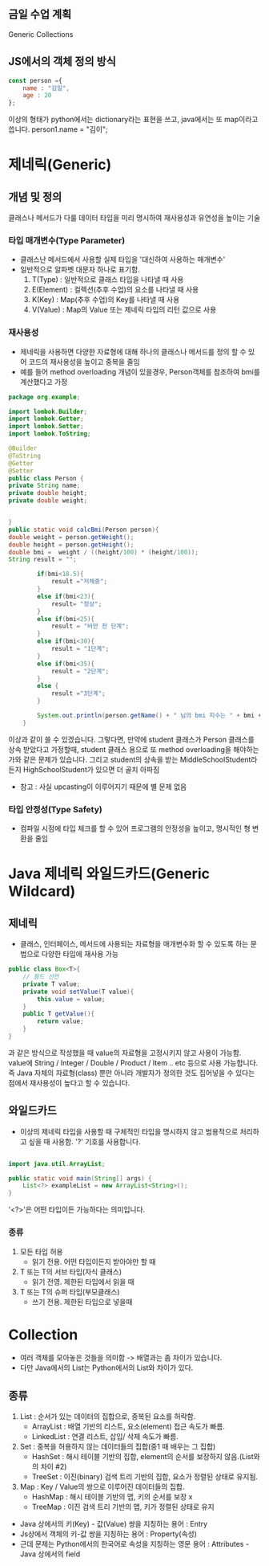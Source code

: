 ## 금일 수업 계획
Generic
Collections

## JS에서의 객체 정의 방식
``` jsx
const person ={
    name : "김일",
    age : 20
};

```
이상의 형태가 python에서는 dictionary라는 표현을 쓰고, java에서는 또 map이라고 씁니다.
person1.name = "김이";


# 제네릭(Generic)
## 개념 및 정의
클래스나 메서드가 다룰 데이터 타입을 미리 명시하여 재사용성과 유연성을 높이는 기술

### 타입 매개변수(Type Parameter)
- 클래스난 메서드에서 사용할 실제 타입을 '대신하여 사용하는 매개변수'
- 일반적으로 알파벳 대문자 하나로 표기함.
  1. T(Type) : 일반적으로 클래스 타입을 나타낼 때 사용
  2. E(Element) : 컬렉션(추후 수업)의 요소를 나타낼 때 사용
  3. K(Key) : Map(추후 수업)의 Key를 나타낼 때 사용
  4. V(Value) : Map의 Value 또는 제네릭 타입의 리턴 값으로 사용

### 재사용성
- 제네릭을 사용하면 다양한 자료형에 대해 하나의 클래스나 메서드를 정의 할 수 있어 코드의 재사용성을 높이고 중복을 줄임
-  예를 들어 method overloading 개념이 있을경우, Person객체를 참조하여 bmi를 계산했다고 가정



```java
package org.example;

import lombok.Builder;
import lombok.Getter;
import lombok.Setter;
import lombok.ToString;

@Builder
@ToString
@Getter
@Setter
public class Person {
private String name;
private double height;
private double weight;


}
public static void calcBmi(Person person){
double weight = person.getWeight();
double height = person.getHeight();
double bmi =  weight / ((height/100) * (height/100));
String result = "";

        if(bmi<18.5){
            result ="저체중";
        }
        else if(bmi<23){
            result= "정상";
        }
        else if(bmi<25){
            result = "비만 전 단계";
        }
        else if(bmi<30){
            result = "1단계";
        }
        else if(bmi<35){
            result = "2단계";
        }
        else {
            result ="3단계";
        }

        System.out.println(person.getName() + " 님의 bmi 지수는 " + bmi + "으로" + result);
    }
```
이상과 같이 쓸 수 있겠습니다. 그렇다면, 만약에 student 클래스가 Person 클래스를 상속 받았다고 가정할때, student 클래스 용으로 또 method overloading을 해야하는가와 같은 문제가 있습니다.
그리고 student의 상속을 받는 MiddleSchoolStudent라든지 HighSchoolStudent가 있으면 더 골치 아파짐
* 참고 : 사실 upcasting이 이루어지기 때문에 별 문제 없음


### 타입 안정성(Type Safety)
- 컴파일 시점에 타입 체크를 할 수 있어 프로그램의 안정성을 높이고, 명시적인 형 변환을 줄임

# Java 제네릭 와일드카드(Generic Wildcard)

## 제네릭
- 클래스, 인터페이스, 메서드에 사용되는 자료형을 매개변수화 할 수 있도록 하는 문법으로 다양한 타입에 재사용 가능
```java
public class Box<T>{
    // 필드 선언
    private T value;
    private void setValue(T value){
        this.value = value;
    }
    public T getValue(){
        return value;
    }
}
```
과 같은 방식으로 작성했을 때 value의 자료형을 고정시키지 않고 사용이 가능함.
value에 String / Integer / Double / Product / Item .. etc 등으로 사용 가능합니다.
즉 Java 자체의 자료형(class) 뿐만 아니라 개발자가 정의한 것도 집어넣을 수 있다는 점에서 재사용성이 높다고 할 수 있습니다.

## 와일드카드
- 이상의 제네릭 타입을 사용할 때 구체적인 타입을 명시하지 않고 범용적으로 처리하고 싶을 때 사용함. '?' 기호를 사용합니다.

```java

import java.util.ArrayList;

public static void main(String[] args) {
    List<?> exampleList = new ArrayList<String>();
}
```

'<?>'은 어떤 타입이든 가능하다는 의미입니다.

### 종류
1. 모든 타입 허용
    - 읽기 전용. 어떤 타입이든지 받아야만 할 때
2. T 또는 T의 서브 타입(자식 클래스)
    - 읽기 전영. 제한된 타입에서 읽을 때
3. T 또는 T의 슈퍼 타입(부모클래스)
    - 쓰기 전용. 제한된 타입으로 넣을때

# Collection
- 여러 객체를 모아놓은 것들을 의미함 -> 배열과는 좀 차이가 있습니다.
- 다만 Java에서의 List는 Python에서의 List와 차이가 있다.

## 종류
1. List : 순서가 있는 데이터의 집합으로, 중복된 요소를 허락함.
    - ArrayList : 배열 기반의 리스트, 요소(element) 접근 속도가 빠름.
    - LinkedList : 연결 리스트, 삽입/ 삭제 속도가 빠름.
2. Set : 중복을 허용하지 않는 데이터들의 집합(중1 때 배우는 그 집합)
    - HashSet : 해시 테이블 기반의 집합, element의 순서를 보장하지 않음.(List와의 차이 #2)
    - TreeSet : 이진(binary) 검색 트리 기반의 집합, 요소가 정렬된 상태로 유지됨.
3. Map : Key / Value의 쌍으로 이루어진 데이터들의 집합.
    - HashMap : 해시 테이블 기반의 맵, 키의 순서를 보장 x
    - TreeMap : 이진 검색 트리 기반의 맵, 키가 정렬된 상태로 유지

* Java 상에서의 키(Key) - 값(Value) 쌍을 지칭하는 용어 : Entry
* Js상에서 객체의 키-값 쌍을 지칭하는 용어 : Property(속성)
* 근데 문제는 Python에서의 한국어로 속성을 지칭하는 영문 용어 : Attributes - Java 상에서의 field
